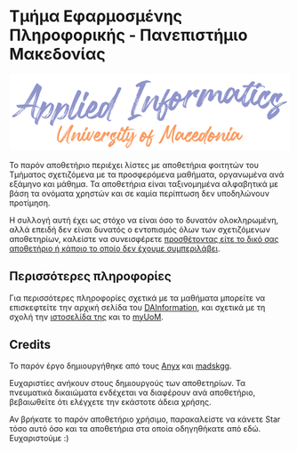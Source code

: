 # Τμήμα Εφαρμοσμένης Πληροφορικής - Πανεπιστήμιο Μακεδονίας

![Logo](logo.png)

Το παρόν αποθετήριο περιέχει λίστες με αποθετήρια φοιτητών του Τμήματος σχετιζόμενα με τα προσφερόμενα μαθήματα, οργανωμένα ανά εξάμηνο και μάθημα. Τα αποθετήρια είναι ταξινομημένα αλφαβητικά με βάση τα ονόματα χρηστών και σε καμία περίπτωση δεν υποδηλώνουν προτίμηση.

Η συλλογή αυτή έχει ως στόχο να είναι όσο το δυνατόν ολοκληρωμένη, αλλά επειδή δεν είναι δυνατός ο εντοπισμός όλων των σχετιζόμενων αποθετηρίων, καλείστε να συνεισφέρετε [προσθέτοντας είτε το δικό σας αποθετήριο ή κάποιο το οποίο δεν έχουμε συμπεριλάβει](https://github.com/DAInformation/UoM-Applied-Informatics/compare).

## Περισσότερες πληροφορίες
Για περισσότερες πληροφορίες σχετικά με τα μαθήματα μπορείτε να επισκεφτείτε την αρχική σελίδα του [DAInformation](https://dainformation.github.io/), και σχετικά με τη σχολή την [ιστοσελίδα της](https://www.uom.gr/dai) και το [myUoM](https://my.uom.gr/).

## Credits
Το παρόν έργο δημιουργήθηκε από τους [Anyx](https://github.com/4yx) και [madskgg](https://github.com/madskgg).

Ευχαριστίες ανήκουν στους δημιουργούς των αποθετηρίων. Τα πνευματικά δικαιώματα ενδέχεται να διαφέρουν ανά αποθετήριο, βεβαιωθείτε ότι ελέγχετε την εκάστοτε άδεια χρήσης.

Αν βρήκατε το παρόν αποθετήριο χρήσιμο, παρακαλείστε να κάνετε Star τόσο αυτό όσο και τα αποθετήρια στα οποία οδηγηθήκατε από εδώ. Ευχαριστούμε :)